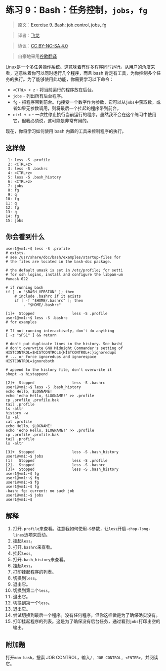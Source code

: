 # 练习 9：Bash：任务控制，`jobs`，`fg`

> 原文：[Exercise 9. Bash: job control, jobs, fg](https://archive.fo/z1oWk)

> 译者：[飞龙](https://github.com/wizardforcel)

> 协议：[CC BY-NC-SA 4.0](http://creativecommons.org/licenses/by-nc-sa/4.0/)

> 自豪地采用[谷歌翻译](https://translate.google.cn/)

Linux是一个[多任务](http://en.wikipedia.org/wiki/Computer_multitasking)操作系统。这意味着有许多程序同时运行。从用户的角度来看，这意味着你可以同时运行几个程序，而且 bash 肯定有工具，为你控制多个任务的执行。为了能够使用此功能，你需要学习以下命令：

+   `<CTRL> + z` - 将当前运行的程序放在后台。
+   `jobs` - 列出所有后台程序。
+   `fg` - 把程序带到前台。`fg`接受一个数字作为参数，它可以从`jobs`中获取数，或者如果无参数调用，则将最后一个挂起的程序带到前台。
+   `ctrl + c` - 一次性停止执行当前运行的程序。虽然我不会在这个练习中使用它，但我必须说，这可能是非常有用的。

现在，你将学习如何使用 bash 内置的工具来控制程序的执行。

## 这样做

```
 1: less -S .profile
 2: <CTRL+z>
 3: less -S .bashrc
 4: <CTRL+z>
 5: less -S .bash_history
 6: <CTRL+z>
 7: jobs
 8: fg
 9: q
10: fg
11: q
12: fg
13: q
14: fg
15: jobs
```

## 你会看到什么

```
user1@vm1:~$ less -S .profile
# exists.
# see /usr/share/doc/bash/examples/startup-files for
# the files are located in the bash-doc package.
 
# the default umask is set in /etc/profile; for setti
# for ssh logins, install and configure the libpam-um
#umask 022
 
# if running bash
if [ -n "$BASH_VERSION" ]; then
    # include .bashrc if it exists
    if [ -f "$HOME/.bashrc" ]; then
        . "$HOME/.bashrc"
 
[1]+  Stopped                 less -S .profile
user1@vm1:~$ less -S .bashrc
# for examples
 
# If not running interactively, don't do anything
[ -z "$PS1" ] && return
 
# don't put duplicate lines in the history. See bash(
# don't overwrite GNU Midnight Commander's setting of
HISTCONTROL=$HISTCONTROL${HISTCONTROL+:}ignoredups
# ... or force ignoredups and ignorespace
HISTCONTROL=ignoreboth
 
# append to the history file, don't overwrite it
shopt -s histappend
 
[2]+  Stopped                 less -S .bashrc
user1@vm1:~$ less -S .bash_history
echo Hello, $LOGNAME!
echo 'echo Hello, $LOGNAME!' >> .profile
cp .profile .profile.bak
tail .profile
ls -altr
history -w
ls -al
cat .profile
echo Hello, $LOGNAME!
echo 'echo Hello, $LOGNAME!' >> .profile
cp .profile .profile.bak
tail .profile
ls -altr
 
[3]+  Stopped                 less -S .bash_history
user1@vm1:~$ jobs
[1]   Stopped                 less -S .profile
[2]-  Stopped                 less -S .bashrc
[3]+  Stopped                 less -S .bash_history
user1@vm1:~$ fg
user1@vm1:~$ fg
user1@vm1:~$ fg
user1@vm1:~$ fg
-bash: fg: current: no such job
user1@vm1:~$ jobs
user1@vm1:~$
```

## 解释

1.  打开`.profile`来查看。注意我如何使用`-S`参数，让`less`开启`-chop-long-lines`选项来启动。
1.  挂起`less`。
1.  打开`.bashrc`来查看。
1.  挂起`less`。
1.  打开`.bash_history`来查看。
1.  挂起`less`。
1.  打印挂起程序的列表。
1.  切换到`less`。
1.  退出它。
1.  切换到第二个`less`。
1.  退出它。
1.  切换到第一个`less`。
1.  退出它。
1.  尝试切换到最后一个程序。没有任何程序，但你这样做是为了确保确实没有。
1.  打印挂起程序的列表。这是为了确保没有后台任务，通过看到`jobs`打印出空的输出。

## 附加题

打开`man bash`，搜索 JOB CONTROL，输入`/, JOB CONTROL, <ENTER>`，并阅读它。
